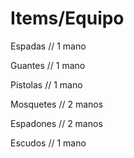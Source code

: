 # Items/Equipo

Espadas // 1 mano

Guantes // 1 mano

Pistolas // 1 mano

Mosquetes // 2 manos

Espadones // 2 manos

Escudos // 1 mano





